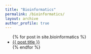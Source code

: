 ```yaml
---
title: "Bioinformatics"
permalink: /bioinformatics/
layout: archive
author_profile: true
---
```


<ul>
  {% for post in site.bioinformatics %}
    <li>
      <a href="{{ post.url }}">{{ post.title }}</a>
    </li>
  {% endfor %}
</ul>

